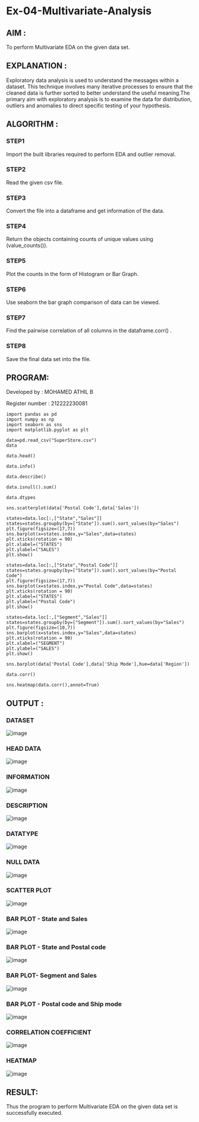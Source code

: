# Ex-04-Multivariate-Analysis

## AIM :

To perform Multivariate EDA on the given data set.

## EXPLANATION :

Exploratory data analysis is used to understand the messages within a dataset. This technique involves many iterative processes to ensure that the cleaned data is further sorted to better understand the useful meaning.The primary aim with exploratory analysis is to examine the data for distribution, outliers and anomalies to direct specific testing of your hypothesis.

## ALGORITHM :

### STEP1
Import the built libraries required to perform EDA and outlier removal.

### STEP2
Read the given csv file.

### STEP3
Convert the file into a dataframe and get information of the data.

### STEP4
Return the objects containing counts of unique values using (value_counts()).

### STEP5
Plot the counts in the form of Histogram or Bar Graph.

### STEP6
Use seaborn the bar graph comparison of data can be viewed.

### STEP7
Find the pairwise correlation of all columns in the dataframe.corr() .

### STEP8
Save the final data set into the file.

## PROGRAM:

Developed by : MOHAMED ATHIL B

Register number : 212222230081
```
import pandas as pd
import numpy as np
import seaborn as sns
import matplotlib.pyplot as plt

data=pd.read_csv("SuperStore.csv")
data

data.head()

data.info()

data.describe()

data.isnull().sum()

data.dtypes

sns.scatterplot(data['Postal Code'],data['Sales'])

states=data.loc[:,["State","Sales"]] 
states=states.groupby(by=["State"]).sum().sort_values(by="Sales") 
plt.figure(figsize=(17,7)) 
sns.barplot(x=states.index,y="Sales",data=states) 
plt.xticks(rotation = 90) 
plt.xlabel=("STATES")
plt.ylabel=("SALES") 
plt.show()

states=data.loc[:,["State","Postal Code"]] 
states=states.groupby(by=["State"]).sum().sort_values(by="Postal Code") 
plt.figure(figsize=(17,7)) 
sns.barplot(x=states.index,y="Postal Code",data=states) 
plt.xticks(rotation = 90) 
plt.xlabel=("STATES") 
plt.ylabel=("Postal Code") 
plt.show()

states=data.loc[:,["Segment","Sales"]] 
states=states.groupby(by=["Segment"]).sum().sort_values(by="Sales") 
plt.figure(figsize=(10,7)) 
sns.barplot(x=states.index,y="Sales",data=states) 
plt.xticks(rotation = 90) 
plt.xlabel=("SEGMENT") 
plt.ylabel=("SALES") 
plt.show()

sns.barplot(data['Postal Code'],data['Ship Mode'],hue=data['Region'])

data.corr()

sns.heatmap(data.corr(),annot=True)
```
## OUTPUT :

### DATASET
![image](https://user-images.githubusercontent.com/119560261/229704284-f08c9e98-00fd-48eb-8c75-8d481fbb14bd.png)

### HEAD DATA 
![image](https://user-images.githubusercontent.com/119560261/229704426-f0fc9389-b7c5-4992-b8b2-b563d5f2969f.png)

### INFORMATION
![image](https://user-images.githubusercontent.com/119560261/229704532-b4866a85-eda8-4ada-8a6e-7c932655bb60.png)

### DESCRIPTION
![image](https://user-images.githubusercontent.com/119560261/229704620-cf9ffcba-8dcd-4b11-9b29-0933864f9da1.png)

### DATATYPE
![image](https://user-images.githubusercontent.com/119560261/229704723-6a897352-4aab-49f6-ae16-75932e119b40.png)

### NULL DATA
![image](https://user-images.githubusercontent.com/119560261/229704833-371480f4-3e70-478d-a119-e12644d42fd5.png)

### SCATTER PLOT
![image](https://user-images.githubusercontent.com/119560261/229704942-7f5c2794-e712-454a-b466-45122c987bc0.png)

### BAR PLOT - State and Sales
![image](https://user-images.githubusercontent.com/119560261/229705109-293bb859-cc81-4353-aef2-c89ac3387400.png)

### BAR PLOT - State and Postal code
![image](https://user-images.githubusercontent.com/119560261/229705233-00a9d405-6b8f-4a5f-ba47-00bd78d13b0e.png)

### BAR PLOT- Segment and Sales
![image](https://user-images.githubusercontent.com/119560261/229705324-12ee1a7c-ff77-40a4-8cb1-fabc3e4547b9.png)

### BAR PLOT - Postal code and Ship mode
![image](https://user-images.githubusercontent.com/119560261/229705431-290154b1-84ac-49ca-a3b2-58c8ecc4403c.png)

### CORRELATION COEFFICIENT
![image](https://user-images.githubusercontent.com/119560261/229705628-049c6fa1-03f7-4b14-927b-58b51e33a64c.png)

### HEATMAP
![image](https://user-images.githubusercontent.com/119560261/229705727-5db4df43-3246-43d8-904c-41f59f768e4b.png)

## RESULT:
Thus the program to perform Multivariate EDA on the given data set is successfully executed.


